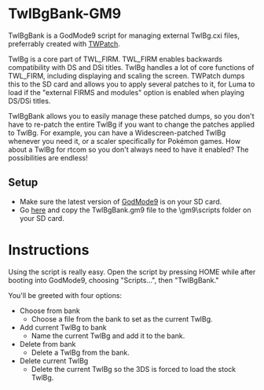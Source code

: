 # TwlBgBank-GM9
TwlBgBank is a GodMode9 script for managing external TwlBg.cxi files, preferrably created with [TWPatch](https://gbatemp.net/threads/twpatcher-ds-i-mode-screen-filters-and-patches.542694/).

TwlBg is a core part of TWL_FIRM. TWL_FIRM enables backwards compatibility with DS and DSi titles. TwlBg handles a lot of core functions of TWL_FIRM, including displaying and scaling the screen. TWPatch dumps this to the SD card and allows you to apply several patches to it, for Luma to load if the "external FIRMS and modules" option is enabled when playing DS/DSi titles.

TwlBgBank allows you to easily manage these patched dumps, so you don't have to re-patch the entire TwlBg if you want to change the patches applied to TwlBg. For example, you can have a Widescreen-patched TwlBg whenever you need it, or a scaler specifically for Pokémon games. How about a TwlBg for rtcom so you don't always need to have it enabled? The possibilities are endless!

## Setup
* Make sure the latest version of [GodMode9](https://github.com/d0k3/GodMode9) is on your SD card.
* Go [here](https://github.com/HTV04/TwlBgBank-GM9/releases/latest) and copy the TwlBgBank.gm9 file to the \gm9\scripts folder on your SD card.

# Instructions
Using the script is really easy. Open the script by pressing HOME while after booting into GodMode9, choosing "Scripts...", then "TwlBgBank."

You'll be greeted with four options:
* Choose from bank
  * Choose a file from the bank to set as the current TwlBg.
* Add current TwlBg to bank
  * Name the current TwlBg and add it to the bank.
* Delete from bank
  * Delete a TwlBg from the bank.
* Delete current TwlBg
  * Delete the current TwlBg so the 3DS is forced to load the stock TwlBg.
